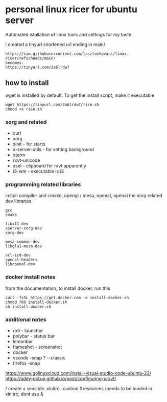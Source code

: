 # personal linux ricer for ubuntu server

Automated istallation of linux tools and settings for my taste

I created a tinyurl shortened url ending in main/
```
https://raw.githubusercontent.com/laszloekovacs/linux-ricer/refs/heads/main/
becomes:
https://tinyurl.com/2a6lrdw7
```
## how to install

wget is installed by default. To get the install script, make it executable
```
wget https://tinyurl.com/2a6lrdw7/rice.sh
chmod +x rice.sh
```
### xorg and related
- curl
- xorg
- xinit - for startx
- x-server-utils - for setting background
- xterm
- rxvt-unicode
- xsel - clipboard for rxvt apparently
- i3-wm - executable is i3



### programming related libraries
install compiler and cmake, opengl / mesa, opencl, openal
the xorg related dev libraries

```
gcc
cmake

libx11-dev
xserver-xorg-dev
xorg-dev

mesa-common-dev
libglu1-mesa-dev

ocl-icd-dev
opencl-headers
libopenal-dev
```

### docker install notes

from the documentation, to install docker, run this

```
curl -fsSL https://get.docker.com -o install-docker.sh
chmod 700 install-docker.sh
sh install-docker.sh
```


### additional notes

- rofi - launcher
- polybar - status bar
- lemonbar
- flameshot - screenshot
- docker
- vscode -snap ? --classic
- firefox -snap

https://www.golinuxcloud.com/install-visual-studio-code-ubuntu-22/
https://addy-dclxvi.github.io/post/configuring-urxvt/

/ create a sensible .xinitrc
-custom Xresources (needs to be loaded in xinitrc, dont use &
